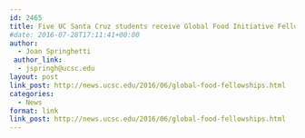 ```yaml
---
id: 2465
title: Five UC Santa Cruz students receive Global Food Initiative Fellowships
#date: 2016-07-28T17:11:41+00:00
author:
  - Joan Springhetti
 author_link:
  - jspringh@ucsc.edu
layout: post
link_post: http://news.ucsc.edu/2016/06/global-food-fellowships.html
categories:
  - News
format: link
link_post: http://news.ucsc.edu/2016/06/global-food-fellowships.html
---
```

